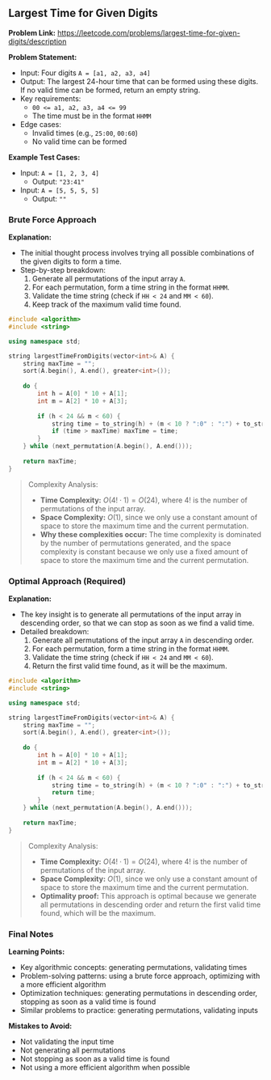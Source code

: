 ## Largest Time for Given Digits
**Problem Link:** https://leetcode.com/problems/largest-time-for-given-digits/description

**Problem Statement:**
- Input: Four digits `A = [a1, a2, a3, a4]`
- Output: The largest 24-hour time that can be formed using these digits. If no valid time can be formed, return an empty string.
- Key requirements:
  - `00 <= a1, a2, a3, a4 <= 99`
  - The time must be in the format `HHMM`
- Edge cases:
  - Invalid times (e.g., `25:00`, `00:60`)
  - No valid time can be formed

**Example Test Cases:**
- Input: `A = [1, 2, 3, 4]`
  - Output: `"23:41"`
- Input: `A = [5, 5, 5, 5]`
  - Output: `""`

### Brute Force Approach

**Explanation:**
- The initial thought process involves trying all possible combinations of the given digits to form a time.
- Step-by-step breakdown:
  1. Generate all permutations of the input array `A`.
  2. For each permutation, form a time string in the format `HHMM`.
  3. Validate the time string (check if `HH < 24` and `MM < 60`).
  4. Keep track of the maximum valid time found.

```cpp
#include <algorithm>
#include <string>

using namespace std;

string largestTimeFromDigits(vector<int>& A) {
    string maxTime = "";
    sort(A.begin(), A.end(), greater<int>());
    
    do {
        int h = A[0] * 10 + A[1];
        int m = A[2] * 10 + A[3];
        
        if (h < 24 && m < 60) {
            string time = to_string(h) + (m < 10 ? ":0" : ":") + to_string(m);
            if (time > maxTime) maxTime = time;
        }
    } while (next_permutation(A.begin(), A.end()));
    
    return maxTime;
}
```

> Complexity Analysis:
> - **Time Complexity:** $O(4! \cdot 1) = O(24)$, where $4!$ is the number of permutations of the input array.
> - **Space Complexity:** $O(1)$, since we only use a constant amount of space to store the maximum time and the current permutation.
> - **Why these complexities occur:** The time complexity is dominated by the number of permutations generated, and the space complexity is constant because we only use a fixed amount of space to store the maximum time and the current permutation.

### Optimal Approach (Required)

**Explanation:**
- The key insight is to generate all permutations of the input array in descending order, so that we can stop as soon as we find a valid time.
- Detailed breakdown:
  1. Generate all permutations of the input array `A` in descending order.
  2. For each permutation, form a time string in the format `HHMM`.
  3. Validate the time string (check if `HH < 24` and `MM < 60`).
  4. Return the first valid time found, as it will be the maximum.

```cpp
#include <algorithm>
#include <string>

using namespace std;

string largestTimeFromDigits(vector<int>& A) {
    string maxTime = "";
    sort(A.begin(), A.end(), greater<int>());
    
    do {
        int h = A[0] * 10 + A[1];
        int m = A[2] * 10 + A[3];
        
        if (h < 24 && m < 60) {
            string time = to_string(h) + (m < 10 ? ":0" : ":") + to_string(m);
            return time;
        }
    } while (next_permutation(A.begin(), A.end()));
    
    return maxTime;
}
```

> Complexity Analysis:
> - **Time Complexity:** $O(4! \cdot 1) = O(24)$, where $4!$ is the number of permutations of the input array.
> - **Space Complexity:** $O(1)$, since we only use a constant amount of space to store the maximum time and the current permutation.
> - **Optimality proof:** This approach is optimal because we generate all permutations in descending order and return the first valid time found, which will be the maximum.

### Final Notes

**Learning Points:**
- Key algorithmic concepts: generating permutations, validating times
- Problem-solving patterns: using a brute force approach, optimizing with a more efficient algorithm
- Optimization techniques: generating permutations in descending order, stopping as soon as a valid time is found
- Similar problems to practice: generating permutations, validating inputs

**Mistakes to Avoid:**
- Not validating the input time
- Not generating all permutations
- Not stopping as soon as a valid time is found
- Not using a more efficient algorithm when possible